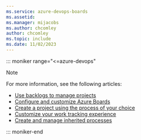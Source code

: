 ```yaml
---
ms.service: azure-devops-boards
ms.assetid: 
ms.manager: mijacobs
ms.author: chcomley
author: chcomley
ms.topic: include
ms.date: 11/02/2023
---
```


::: moniker range="<=azure-devops"

> [!NOTE]
> For more information, see the following articles:
>
> - [Use backlogs to manage projects](../backlogs/backlogs-overview.md)
> - [Configure and customize Azure Boards](../configure-customize.md)
> - [Create a project using the process of your choice](../../organizations/projects/create-project.md)
> - [Customize your work tracking experience](../../reference/customize-work.md)
> - [Create and manage inherited processes](../../organizations/settings/work/manage-process.md)

::: moniker-end
